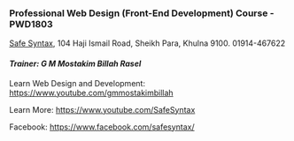 ### Professional Web Design (Front-End Development) Course - PWD1803

[Safe Syntax](http://safesyntax.com/), 104 Haji Ismail Road, Sheikh Para, Khulna 9100.
01914-467622

#### *Trainer: G M Mostakim Billah Rasel*

Learn Web Design and Development: 
https://www.youtube.com/gmmostakimbillah

Learn More:
https://www.youtube.com/SafeSyntax

Facebook: 
https://www.facebook.com/safesyntax/
